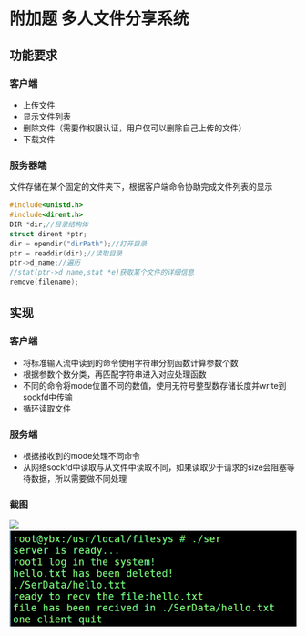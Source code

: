 # 附加题 多人文件分享系统

## 功能要求

### 客户端
- 上传文件
- 显示文件列表
- 删除文件（需要作权限认证，用户仅可以删除自己上传的文件）
- 下载文件

### 服务器端
文件存储在某个固定的文件夹下，根据客户端命令协助完成文件列表的显示
``` c
#include<unistd.h>
#include<dirent.h>
DIR *dir;//目录结构体
struct dirent *ptr;
dir = opendir("dirPath");//打开目录
ptr = readdir(dir);//读取目录
ptr->d_name;//遍历
//stat(ptr->d_name,stat *e)获取某个文件的详细信息
remove(filename);
```
## 实现

### 客户端
+ 将标准输入流中读到的命令使用字符串分割函数计算参数个数
+ 根据参数个数分类，再匹配字符串进入对应处理函数
+ 不同的命令将mode位置不同的数值，使用无符号整型数存储长度并write到sockfd中传输
+ 循环读取文件
### 服务端
+ 根据接收到的mode处理不同命令
+ 从网络sockfd中读取与从文件中读取不同，如果读取少于请求的size会阻塞等待数据，所以需要做不同处理
### 截图
![](<img src="1.png" width="50% height="50%" />)
![](2.png)


